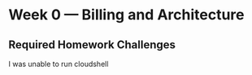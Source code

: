 # Week 0 — Billing and Architecture

## Required Homework Challenges

I was unable to run cloudshell
